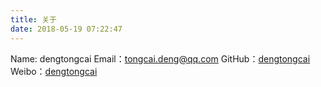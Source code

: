 ```yaml
---
title: 关于
date: 2018-05-19 07:22:47
---
```

Name: dengtongcai
Email：[tongcai.deng@qq.com](mailto:tongcai.deng@qq.com "tongcai.deng@qq.com")
GitHub：[dengtongcai](https://github.com/dengtongcai "dengtongcai")
Weibo：[dengtongcai](https://weibo.com/dengtongcai "dengtongcai")
